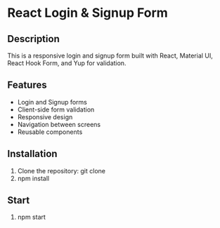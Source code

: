# React Login & Signup Form

## Description
This is a responsive login and signup form built with React, Material UI, React Hook Form, and Yup for validation.

## Features
- Login and Signup forms
- Client-side form validation
- Responsive design
- Navigation between screens
- Reusable components

## Installation

1. Clone the repository:
   git clone <your-repo-url>
2. npm install

## Start
1. npm start
